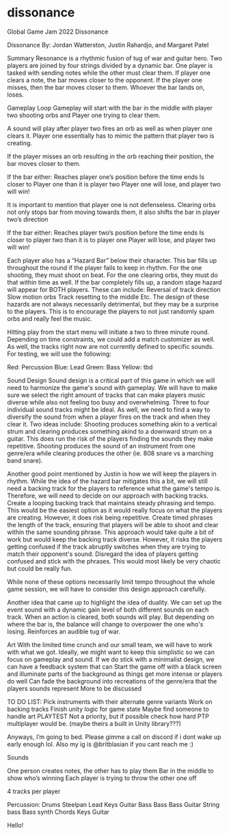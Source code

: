 # dissonance
Global Game Jam 2022 Dissonance


Dissonance
By: Jordan Watterston, Justin Rahardjo, and Margaret Patel



Summary
	Resonance is a rhythmic fusion of tug of war and guitar hero. Two players are joined by four strings divided by a dynamic bar. One player is tasked with sending notes while the other must clear them. If player one clears a note, the bar moves closer to the opponent. If the player one misses, then the bar moves closer to them. Whoever the bar lands on, loses.

Gameplay Loop
Gameplay will start with the bar in the middle with player two shooting orbs and Player one trying to clear them.


A sound will play after player two fires an orb as well as when player one clears it. Player one essentially has to mimic the pattern that player two  is creating. 


If the player misses an orb resulting in the orb reaching their position, the bar moves closer to them. 


If the bar either:
Reaches player one’s position before the time ends
Is closer to Player one than it is player two
Player one will lose, and player two will win!


It is important to mention that player one is not defenseless. Clearing orbs not only stops bar from moving towards them, it also shifts the bar in player two’s direction


If the bar either:
Reaches player two’s position before the time ends
Is closer to player two than it is to player one
Player  will lose, and player two will win!


Each player also has a “Hazard Bar” below their character. This bar fills up throughout the round if the player fails to keep in rhythm. For the one shooting, they must shoot on beat. For the one clearing orbs, they must do that within time as well. If the bar completely fills up, a random stage hazard will appear for BOTH players. These can include:
Reversal of track direction
Slow motion orbs
Track resetting to the middle
Etc.
The design of these hazards are not always necessarily detrimental, but they may be a surprise to the players. This is to encourage the players to not just randomly spam orbs and really feel the music.

Hitting play from the start menu will initiate a two to three minute round. Depending on time constraints, we could add a match customizer as well. As well, the tracks right now are not currently defined to specific sounds. For testing, we will use the following:

Red: Percussion
Blue: Lead
Green: Bass
Yellow: tbd

Sound Design
Sound design is a critical part of this game in which we will need to harmonize the game's sound with gameplay.
We will have to make sure we select the right amount of tracks that can make players music diverse while also not feeling too busy and overwhelming. Three to four individual sound tracks might be ideal. As well, we need to find a way to diversify the sound from when a player fires on the track and when they clear it. Two ideas include:
Shooting produces something akin to a vertical strum and clearing produces something akind to a downward strum on a guitar. This does run the risk of the players finding the sounds they make repetitive.
Shooting produces the sound of an instrument from one genre/era while clearing produces the other (ie. 808 snare vs a marching band snare).

Another good point mentioned by Justin is how we will keep the players in rhythm. While the idea of the hazard bar mitigates this a bit, we will still need a backing track for the players to reference what the game's tempo is. Therefore, we will need to decide on our approach with backing tracks.
Create a looping backing track that maintains steady phrasing and tempo. This would be the easiest option as it would really focus on what the players are creating. However, it does risk being repetitive.
Create timed phrases the length of the track, ensuring that players will be able to shoot and clear within the same sounding phrase. This approach would take quite a bit of work but would keep the backing track diverse. However, it risks the players getting confused if the track abruptly switches when they are trying to match their opponent's sound.
Disregard the idea of players getting confused and stick with the phrases. This would most likely be very chaotic but could be really fun.

While none of these options necessarily limit tempo throughout the whole game session, we will have to consider this design approach carefully.

Another idea that came up to highlight the idea of duality. We can set up the event sound with a dynamic gain level of both different sounds on each track. When an action is cleared, both sounds will play. But depending on where the bar is, the balance will change to overpower the one who's losing. Reinforces an audible tug of war. 

Art
	With the limited time crunch and our small team, we will have to work with what we got. Ideally, we might want to keep this simplistic so we can focus on gameplay and sound. If we do stick with a minimalist design, we can have a feedback system that can
Start the game off with a black screen and illuminate parts of the background as things get more intense or players do well
Can fade the background into recreations of the genre/era that the players sounds represent
More to be discussed

TO DO LIST:
Pick instruments with their alternate genre variants
Work on backing tracks
Finish unity logic for game state
Maybe find someone to handle art
PLAYTEST
Not a priority, but if possible check how hard PTP multiplayer would be. (maybe theirs a built in Unity library???)

Anyways, I’m going to bed. Please gimme a call on discord if i dont wake up early enough lol. Also my ig is @britblasian if you cant reach me :)


Sounds


One person creates notes, the other has to play them
Bar in the middle to show who’s winning
Each player is trying to throw the other one off

4 tracks per player


Percussion:
Drums
Steelpan
Lead
Keys
Guitar
Bass
Bass
Bass Guitar
String bass
Bass synth
Chords
Keys
Guitar



Hello!

